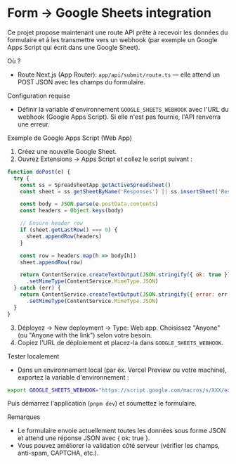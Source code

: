 Form -> Google Sheets integration
===============================

Ce projet propose maintenant une route API prête à recevoir les données du formulaire et à les transmettre
vers un webhook (par exemple un Google Apps Script qui écrit dans une Google Sheet).

Où ?
- Route Next.js (App Router): `app/api/submit/route.ts` — elle attend un POST JSON avec les champs du formulaire.

Configuration requise
- Définir la variable d'environnement `GOOGLE_SHEETS_WEBHOOK` avec l'URL du webhook (Google Apps Script). Si elle n'est pas fournie, l'API renverra une erreur.

Exemple de Google Apps Script (Web App)
1. Créez une nouvelle Google Sheet.
2. Ouvrez Extensions → Apps Script et collez le script suivant :

```js
function doPost(e) {
  try {
    const ss = SpreadsheetApp.getActiveSpreadsheet()
    const sheet = ss.getSheetByName('Responses') || ss.insertSheet('Responses')

    const body = JSON.parse(e.postData.contents)
    const headers = Object.keys(body)

    // Ensure header row
    if (sheet.getLastRow() === 0) {
      sheet.appendRow(headers)
    }

    const row = headers.map(h => body[h])
    sheet.appendRow(row)

    return ContentService.createTextOutput(JSON.stringify({ ok: true }))
      .setMimeType(ContentService.MimeType.JSON)
  } catch (err) {
    return ContentService.createTextOutput(JSON.stringify({ error: err.message }))
      .setMimeType(ContentService.MimeType.JSON)
  }
}
```

3. Déployez → New deployment → Type: Web app. Choisissez "Anyone" (ou "Anyone with the link") selon votre besoin.
4. Copiez l'URL de déploiement et placez-la dans `GOOGLE_SHEETS_WEBHOOK`.

Tester localement
- Dans un environnement local (par ex. Vercel Preview ou votre machine), exportez la variable d'environnement :

```bash
export GOOGLE_SHEETS_WEBHOOK="https://script.google.com/macros/s/XXX/exec"
```

Puis démarrez l'application (`pnpm dev`) et soumettez le formulaire.

Remarques
- Le formulaire envoie actuellement toutes les données sous forme JSON et attend une réponse JSON avec { ok: true }.
- Vous pouvez améliorer la validation côté serveur (vérifier les champs, anti-spam, CAPTCHA, etc.).
